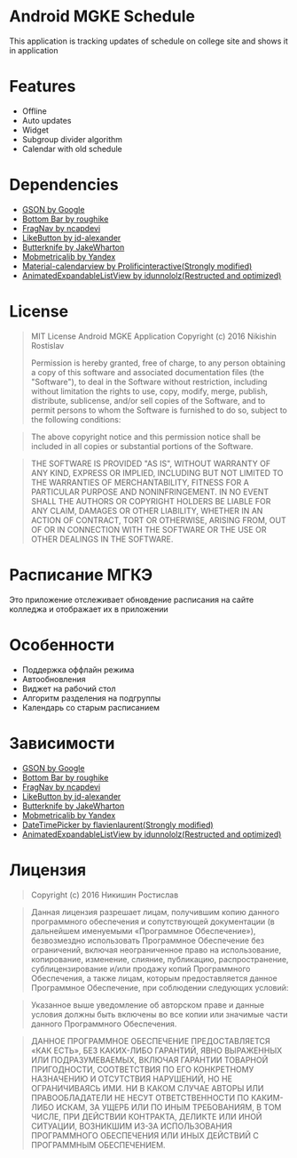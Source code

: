 # Android MGKE Schedule

This application is tracking updates of schedule on college site and shows it in application

# Features
* Offline
* Auto updates
* Widget
* Subgroup divider algorithm 
* Calendar with old schedule

# Dependencies
* [GSON by Google](https://github.com/google/gson/)
* [Bottom Bar by roughike](https://github.com/roughike/BottomBar)
* [FragNav by ncapdevi](https://github.com/ncapdevi/FragNav)
* [LikeButton by jd-alexander](https://github.com/jd-alexander/LikeButton)
* [Butterknife by JakeWharton](http://jakewharton.github.io/butterknife/)
* [Mobmetricalib by Yandex](https://tech.yandex.ru/metrica-mobile-sdk/)
* [Material-calendarview by Prolificinteractive(Strongly modified)](https://github.com/prolificinteractive/material-calendarview)
* [AnimatedExpandableListView by idunnololz(Restructed and optimized)](https://github.com/idunnololz/AnimatedExpandableListView)

# License 

>MIT License
>Android MGKE Application
>Copyright (c) 2016 Nikishin Rostislav
>
>Permission is hereby granted, free of charge, to any person obtaining a copy
>of this software and associated documentation files (the "Software"), to deal
>in the Software without restriction, including without limitation the rights
>to use, copy, modify, merge, publish, distribute, sublicense, and/or sell
>copies of the Software, and to permit persons to whom the Software is
>furnished to do so, subject to the following conditions:

>The above copyright notice and this permission notice shall be included in all
>copies or substantial portions of the Software.

>THE SOFTWARE IS PROVIDED "AS IS", WITHOUT WARRANTY OF ANY KIND, EXPRESS OR
>IMPLIED, INCLUDING BUT NOT LIMITED TO THE WARRANTIES OF MERCHANTABILITY,
>FITNESS FOR A PARTICULAR PURPOSE AND NONINFRINGEMENT. IN NO EVENT SHALL THE
>AUTHORS OR COPYRIGHT HOLDERS BE LIABLE FOR ANY CLAIM, DAMAGES OR OTHER
>LIABILITY, WHETHER IN AN ACTION OF CONTRACT, TORT OR OTHERWISE, ARISING FROM,
>OUT OF OR IN CONNECTION WITH THE SOFTWARE OR THE USE OR OTHER DEALINGS IN THE
>SOFTWARE.

# Расписание МГКЭ
Это приложение отслеживает обновдение расписания на сайте колледжа и отображает их в приложении

# Особенности
* Поддержка оффлайн режима
* Автообновления
* Виджет на рабочий стол
* Алгоритм разделения на подгруппы
* Календарь со старым расписанием

# Зависимости
* [GSON by Google](https://github.com/google/gson/)
* [Bottom Bar by roughike](https://github.com/roughike/BottomBar)
* [FragNav by ncapdevi](https://github.com/ncapdevi/FragNav)
* [LikeButton by jd-alexander](https://github.com/jd-alexander/LikeButton)
* [Butterknife by JakeWharton](http://jakewharton.github.io/butterknife/)
* [Mobmetricalib by Yandex](https://tech.yandex.ru/metrica-mobile-sdk/)
* [DateTimePicker by flavienlaurent(Strongly modified)](https://github.com/flavienlaurent/datetimepicker)
* [AnimatedExpandableListView by idunnololz(Restructed and optimized)](https://github.com/idunnololz/AnimatedExpandableListView)

# Лицензия
>Copyright (c) 2016 Никишин Ростислав

>Данная лицензия разрешает лицам, получившим копию данного программного обеспечения и сопутствующей документации (в дальнейшем именуемыми «Программное Обеспечение»), безвозмездно использовать Программное Обеспечение без ограничений, включая неограниченное право на использование, копирование, изменение, слияние, публикацию, распространение, сублицензирование и/или продажу копий Программного Обеспечения, а также лицам, которым предоставляется данное Программное Обеспечение, при соблюдении следующих условий:

>Указанное выше уведомление об авторском праве и данные условия должны быть включены во все копии или значимые части данного Программного Обеспечения.

>ДАННОЕ ПРОГРАММНОЕ ОБЕСПЕЧЕНИЕ ПРЕДОСТАВЛЯЕТСЯ «КАК ЕСТЬ», БЕЗ КАКИХ-ЛИБО ГАРАНТИЙ, ЯВНО ВЫРАЖЕННЫХ ИЛИ ПОДРАЗУМЕВАЕМЫХ, ВКЛЮЧАЯ ГАРАНТИИ ТОВАРНОЙ ПРИГОДНОСТИ, СООТВЕТСТВИЯ ПО ЕГО КОНКРЕТНОМУ НАЗНАЧЕНИЮ И ОТСУТСТВИЯ НАРУШЕНИЙ, НО НЕ ОГРАНИЧИВАЯСЬ ИМИ. НИ В КАКОМ СЛУЧАЕ АВТОРЫ ИЛИ ПРАВООБЛАДАТЕЛИ НЕ НЕСУТ ОТВЕТСТВЕННОСТИ ПО КАКИМ-ЛИБО ИСКАМ, ЗА УЩЕРБ ИЛИ ПО ИНЫМ ТРЕБОВАНИЯМ, В ТОМ ЧИСЛЕ, ПРИ ДЕЙСТВИИ КОНТРАКТА, ДЕЛИКТЕ ИЛИ ИНОЙ СИТУАЦИИ, ВОЗНИКШИМ ИЗ-ЗА ИСПОЛЬЗОВАНИЯ ПРОГРАММНОГО ОБЕСПЕЧЕНИЯ ИЛИ ИНЫХ ДЕЙСТВИЙ С ПРОГРАММНЫМ ОБЕСПЕЧЕНИЕМ.
